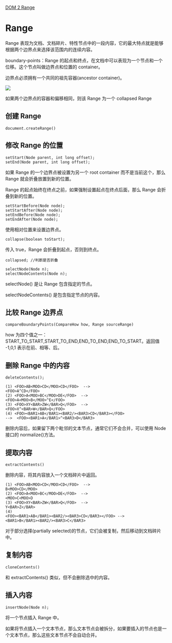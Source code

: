 [DOM 2 Range](http://www.w3.org/TR/DOM-Level-2-Traversal-Range/ranges.html)

# Range #

Range 表现为文档、文档碎片、特性节点中的一段内容，它的最大特点就是能够根据两个边界点来选择该范围内的连续内容。

boundary-points：Range 的起点和终点，在文档中可以表现为一个节点和一个位移。这个节点叫做边界点和位置的 container。

边界点必须拥有一个共同的祖先容器(ancestor container)。

![](http://www.w3.org/TR/DOM-Level-2-Traversal-Range/images/RangeExample.gif)

如果两个边界点的容器和偏移相同，则该 Range 为一个 collapsed Range

## 创建 Range ##
	document.createRange()

## 修改 Range 的位置 ##
	setStart(Node parent, int long offset);
	setEnd(Node parent, int long offset);

如果 Range 的一个边界点被设置为另一个 root container 而不是当前这个，那么 Range 就会折叠放置到新的位置。

Range 的起点始终在终点之前，如果强制设置起点在终点后面，那么 Range 会折叠到新的位置。

	setStartBefore(Node node);
	setStartAfter(Node node);
	setEndBefore(Node node);
	setEndAfter(Node node);

使用相对位置来设置边界点。

	collapse(boolean toStart);

传入 true，Range 会折叠到起点，否则到终点。

	collapsed; //判断是否折叠

	selectNode(Node n);
	selectNodeContents(Node n);

selectNode() 是让 Range 包含指定的节点。

selectNodeContents() 是包含指定节点的内容。

## 比较 Range 边界点 ##
	compareBoundaryPoints(CompareHow how, Range sourceRange)

how 为四个值之一：START_TO_START,START_TO_END,END_TO_END,END_TO_START。返回值 -1,0,1 表示在前、相等、后。

## 删除 Range 中的内容

	deleteContents();

	(1) <FOO>AB<MOO>CD</MOO>CD</FOO>  -->
	<FOO>A^CD</FOO>
	(2) <FOO>A<MOO>BC</MOO>DE</FOO>  -->
	<FOO>A<MOO>B</MOO>^E</FOO>
	(3) <FOO>XY<BAR>ZW</BAR>Q</FOO>  -->
	<FOO>X^<BAR>W</BAR>Q</FOO>
	(4) <FOO><BAR1>AB</BAR1><BAR2/><BAR3>CD</BAR3></FOO>
	-->  <FOO><BAR1>A</BAR1>^<BAR3>D</BAR3>

删除内容后，如果留下两个毗邻的文本节点，通常它们不会合并，可以使用 Node 接口的 normalize()方法。

## 提取内容 ##
	extractContents()

删除内容，将其内容放入一个文档碎片中返回。

	(1) <FOO>AB<MOO>CD</MOO>CD</FOO>  -->
	B<MOO>CD</MOO>
	(2) <FOO>A<MOO>BC</MOO>DE</FOO>  -->
	<MOO>C<MOO>D
	(3) <FOO>XY<BAR>ZW</BAR>Q</FOO>  -->
	Y<BAR>Z</BAR>
	(4)
	<FOO><BAR1>AB</BAR1><BAR2/><BAR3>CD</BAR3></FOO> -->
	<BAR1>B</BAR1><BAR2/><BAR3>C</BAR3>

对于部分选择(partially selected)的节点，它们会被复制，然后移动到文档碎片中。

## 复制内容 ##
	cloneContents()

和 extractContents() 类似，但不会删除选中的内容。

## 插入内容 ##
	insertNode(Node n);

将一个节点插入 Range 中。

如果将节点插入一个文本节点，那么文本节点会被拆分，如果要插入的节点也是一个文本节点，那么这些文本节点不会自动合并。
